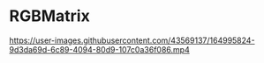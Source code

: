 # RGBMatrix

https://user-images.githubusercontent.com/43569137/164995824-9d3da69d-6c89-4094-80d9-107c0a36f086.mp4
